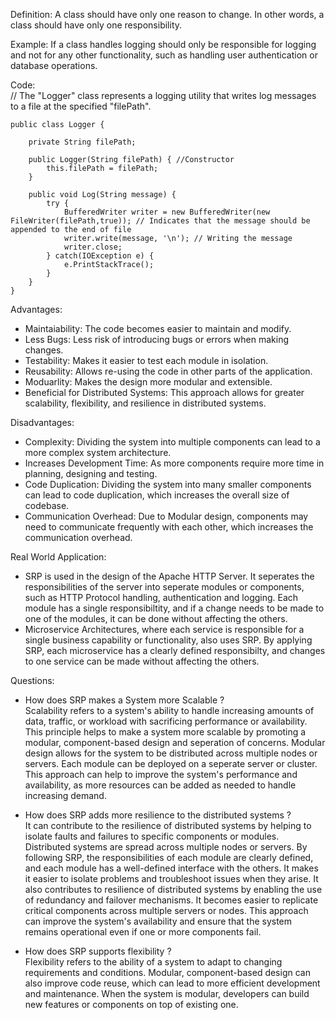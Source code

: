 Definition:
A class should have only one reason to change. In other words, a class should have only one responsibility.
  
Example:
If a class handles logging should only be responsible for logging and not for any other functionality, such as handling user authentication or database operations.
  
Code:  
// The "Logger" class represents a logging utility that writes log messages to a file at the specified "filePath".
```
public class Logger {

	private String filePath;
	
	public Logger(String filePath) { //Constructor
		this.filePath = filePath;
	}

	public void Log(String message) {
		try {
			BufferedWriter writer = new BufferedWriter(new FileWriter(filePath,true)); // Indicates that the message should be appended to the end of file
			writer.write(message, '\n'); // Writing the message
			writer.close;
		} catch(IOException e) {
			e.PrintStackTrace();
		}
	}
}
```
  
Advantages:
- Maintaiability: The code becomes easier to maintain and modify.
- Less Bugs: Less risk of introducing bugs or errors when making changes.
- Testability: Makes it easier to test each module in isolation.
- Reusability: Allows re-using the code in other parts of the application.
- Moduarlity: Makes the design more modular and extensible.
- Beneficial for Distributed Systems: This approach allows for greater scalability, flexibility, and resilience in distributed systems.
  
Disadvantages:
- Complexity: Dividing the system into multiple components can lead to a more complex system architecture.
- Increases Development Time: As more components require more time in planning, designing and testing.
- Code Duplication: Dividing the system into many smaller components can lead to code duplication, which increases the overall size of codebase.
- Communication Overhead: Due to Modular design, components may need to communicate frequently with each other, which increases the communication overhead.
  
Real World Application:
- SRP is used in the design of the Apache HTTP Server. It seperates the responsibilities of the server into seperate modules or components, such as HTTP Protocol handling, authentication and logging. Each module has a single responsibiltity, and if a change needs to be made to one of the modules, it can be done without affecting the others.
- Microservice Architectures, where each service is responsible for a single business capability or functionality, also uses SRP. By applying SRP, each microservice has a clearly defined responsibilty, and changes to one service can be made without affecting the others.

Questions:
- How does SRP makes a System more Scalable ?  
Scalability refers to a system's ability to handle increasing amounts of data, traffic, or workload with sacrificing performance or availability.
This principle helps to make a system more scalable by promoting a modular, component-based design and seperation of concerns. Modular design allows for the system to be distributed across multiple nodes or servers. Each module can be deployed on a seperate server or cluster.
This approach can help to improve the system's performance and availability, as more resources can be added as needed to handle increasing demand.

- How does SRP adds more resilience to the distributed systems ?  
It can contribute to the resilience of distributed systems by helping to isolate faults and failures to specific components or modules.
Distributed systems are spread across multiple nodes or servers. By following SRP, the responsibilities of each module are clearly defined, and each module has a well-defined interface with the others. It makes it easier to isolate problems and troubleshoot issues when they arise.
It also contributes to resilience of distributed systems by enabling the use of redundancy and failover mechanisms. It becomes easier to replicate critical components across multiple servers or nodes. This approach can improve the system's availability and ensure that the system remains operational even if one or more components fail.

- How does SRP supports flexibility ?  
Flexibility refers to the ability of a system to adapt to changing requirements and conditions.
Modular, component-based design can also improve code reuse, which can lead to more efficient development and maintenance.
When the system is modular, developers can build new features or components on top of existing one.

